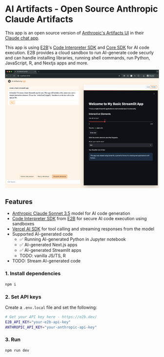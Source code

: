 # AI Artifacts - Open Source Anthropic Claude Artifacts
This app is an open source version of [Anthropic's Artifacts UI](https://www.anthropic.com/news/claude-3-5-sonnet) in their [Claude chat app](https://claude.ai/).

This app is using [E2B](https://e2b.dev/docs)'s [Code Interpreter SDK](https://github.com/e2b-dev/code-interpreter) and [Core SDK](https://github.com/e2b-dev/e2b) for AI code execution. E2B provides a cloud sandbox to run AI-generate code securly and can handle installing libraries, running shell commands, run Python, JavaScript, R, and Nextjs apps and more.


![Preview](preview.png)

## Features
- [Anthropic Claude Sonnet 3.5](https://www.anthropic.com/) model for AI code generation
- [Code Interpreter SDK](https://github.com/e2b-dev/code-interpreter) from [E2B](https://e2b.dev) for secure AI code execution using sandboxes
- [Vercel AI SDK](https://sdk.vercel.ai/docs/introduction) for tool calling and streaming responses from the model
- Supported AI-generated code
  - ✅ Running AI-generated Python in Jupyter notebook
  - ✅ AI-generated Next.js apps
  - ✅ AI-generated Streamlit apps
  - TODO: vanilla JS/TS, R
- TODO: Stream AI-generated code

### 1. Install dependencies
```sh
npm i
```

### 2. Set API keys
Create a `.env.local` file and set the following:
```sh
# Get your API key here - https://e2b.dev/
E2B_API_KEY="your-e2b-api-key"
ANTHROPIC_API_KEY="your-anthropic-api-key"
```

### 3. Run
```sh
npm run dev
```
